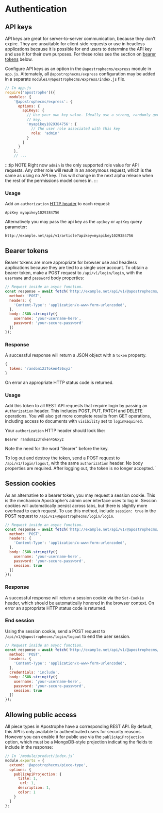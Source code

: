# Authentication

## API keys

API keys are great for server-to-server communication, because they don't expire. They are unsuitable for client-side requests or use in headless applications because it is possible for end users to determine the API key and use it for their own purposes. For these roles see the section on [bearer tokens](#bearer-tokens) below.

Configure API keys as an option in the `@apostrophecms/express` module in `app.js`. Alternately, all `@apostrophecms/express` configuration may be added in a separate `modules/@apostrophecms/express/index.js` file.

```javascript
// In app.js
require('apostrophe')({
  modules: {
    '@apostrophecms/express': {
      options: {
        apiKeys: {
          // Use your own key value. Ideally use a strong, randomly generated
          // key.
          'myapikey1029384756': {
            // The user role associated with this key
            role: 'admin'
          }
        }
      }
    },
    // ...
```

:::tip NOTE
Right now `admin` is the only supported role value for API requests. Any other role will result in an anonymous request, which is the same as using no API key. This will change in the next alpha release when the rest of the permissions model comes in.
:::

### Usage

Add an `authorization` [HTTP header](https://javascript.info/fetch#request-headers) to each request:

```
ApiKey myapikey1029384756
```

Alternatively you may pass the api key as the `apikey` or `apiKey` query parameter:

```
http://example.net/api/v1/article?apikey=myapikey1029384756
```

## Bearer tokens

Bearer tokens are more appropriate for browser use and headless applications because they are tied to a single user account. To obtain a bearer token, make a POST request to `/api/v1/login/login`, with the `username` and `password` body properties:

```javascript
// Request inside an async function.
const response = await fetch('http://example.net/api/v1/@apostrophecms/login/login', {
  method: 'POST',
  headers: {
    'Content-Type': 'application/x-www-form-urlencoded',
  },
  body: JSON.stringify({
    username: 'your-username-here',
    password: 'your-secure-password'
  })
});
```

### Response

A successful response will return a JSON object with a `token` property.

```javascript
{
  token: 'random123Token456xyz'
}
```

On error an appropriate HTTP status code is returned.

### Usage

Add this token to all REST API requests that require login by passing an `Authorization` header. This includes POST, PUT, PATCH and DELETE operations. You will also get more complete results from GET operations, including access to documents with `visibility` set to `loginRequired`.

Your `authorization` HTTP header should look like:

```
Bearer random123Token456xyz
```

Note the need for the word "Bearer" before the key.

To log out and destroy the token, send a POST request to `/api/v1/login/logout`, with the same `authorization` header. No body properties are required. After logging out, the token is no longer accepted.
`

## Session cookies

As an alternative to a bearer token, you may request a session cookie. This is the mechanism Apostrophe's admin user interface uses to log in. Session cookies will automatically persist across tabs, but there is slightly more overhead to each request. To use this method, include `session: true` in the POST request to `/api/v1/@apostrophecms/login/login`.

```javascript
// Request inside an async function.
const response = await fetch('http://example.net/api/v1/@apostrophecms/login/login', {
  method: 'POST',
  headers: {
    'Content-Type': 'application/x-www-form-urlencoded',
  },
  body: JSON.stringify({
    username: 'your-username-here',
    password: 'your-secure-password',
    session: true
  })
});
```

### Response

A successful response will return a session cookie via the `Set-Cookie` header, which should be automatically honored in the browser context. On error an appropriate HTTP status code is returned.

### End session

Using the session cookie, send a POST request to `/api/v1/@apostrophecms/login/logout` to end the user session.

```javascript
// Request inside an async function.
const response = await fetch('http://example.net/api/v1/@apostrophecms/login/login', {
  method: 'POST',
  headers: {
    'Content-Type': 'application/x-www-form-urlencoded',
  },
  credentials: 'include',
  body: JSON.stringify({
    username: 'your-username-here',
    password: 'your-secure-password',
    session: true
  })
});
```

## Allowing public access

All piece types in Apostrophe have a corresponding REST API. By default, this API is only available to authenticated users for security reasons. However you can enable it for public use via the `publicApiProjection` option, which must be a MongoDB-style projection indicating the fields to include in the response:

```javascript
// In `/module/product/index.js`
module.exports = {
  extend: '@apostrophecms/piece-type',
  options: {
    publicApiProjection: {
      title: 1,
      _url: 1,
      description: 1,
      color: 1
    }
  }
};
```

